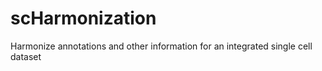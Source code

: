 # scHarmonization
Harmonize annotations and other information for an integrated single cell dataset 
